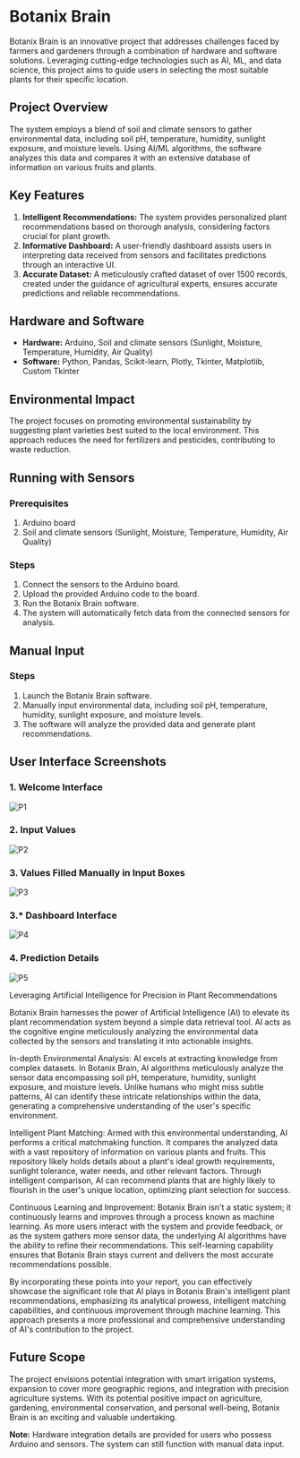 # Botanix Brain

Botanix Brain is an innovative project that addresses challenges faced by farmers and gardeners through a combination of hardware and software solutions. Leveraging cutting-edge technologies such as AI, ML, and data science, this project aims to guide users in selecting the most suitable plants for their specific location.

## Project Overview

The system employs a blend of soil and climate sensors to gather environmental data, including soil pH, temperature, humidity, sunlight exposure, and moisture levels. Using AI/ML algorithms, the software analyzes this data and compares it with an extensive database of information on various fruits and plants.

## Key Features

1. **Intelligent Recommendations:** The system provides personalized plant recommendations based on thorough analysis, considering factors crucial for plant growth.
2. **Informative Dashboard:** A user-friendly dashboard assists users in interpreting data received from sensors and facilitates predictions through an interactive UI.
3. **Accurate Dataset:** A meticulously crafted dataset of over 1500 records, created under the guidance of agricultural experts, ensures accurate predictions and reliable recommendations.

## Hardware and Software

- **Hardware:** Arduino, Soil and climate sensors (Sunlight, Moisture, Temperature, Humidity, Air Quality)
- **Software:** Python, Pandas, Scikit-learn, Plotly, Tkinter, Matplotlib, Custom Tkinter

## Environmental Impact

The project focuses on promoting environmental sustainability by suggesting plant varieties best suited to the local environment. This approach reduces the need for fertilizers and pesticides, contributing to waste reduction.

## Running with Sensors

### Prerequisites
1. Arduino board
2. Soil and climate sensors (Sunlight, Moisture, Temperature, Humidity, Air Quality)

### Steps
1. Connect the sensors to the Arduino board.
2. Upload the provided Arduino code to the board.
3. Run the Botanix Brain software.
4. The system will automatically fetch data from the connected sensors for analysis.

## Manual Input

### Steps
1. Launch the Botanix Brain software.
2. Manually input environmental data, including soil pH, temperature, humidity, sunlight exposure, and moisture levels.
3. The software will analyze the provided data and generate plant recommendations.


## User Interface Screenshots

### 1. Welcome Interface
![P1](https://github.com/GeekyChirag-030/Botanix-Brain_HW-SW/assets/96729663/7b1c8c31-2151-47db-abf3-9ec0a1083198)

### 2. Input Values
![P2](https://github.com/GeekyChirag-030/Botanix-Brain_HW-SW/assets/96729663/a4187df1-d1d7-46e4-874d-d5033552116f)

### 3. Values Filled Manually in Input Boxes
![P3](https://github.com/GeekyChirag-030/Botanix-Brain_HW-SW/assets/96729663/ff83477c-0300-460d-995d-de78d86d4bac)

### 3.* Dashboard Interface 
![P4](https://github.com/GeekyChirag-030/Botanix-Brain_HW-SW/assets/96729663/de1fe637-f405-4ea6-b1d6-1bb8fc47ad35)

### 4. Prediction Details
![P5](https://github.com/GeekyChirag-030/Botanix-Brain_HW-SW/assets/96729663/0627b078-3ac1-4ace-a94c-510e0697adc9)

Leveraging Artificial Intelligence for Precision in Plant Recommendations

Botanix Brain harnesses the power of Artificial Intelligence (AI) to elevate its plant recommendation system beyond a simple data retrieval tool. AI acts as the cognitive engine meticulously analyzing the environmental data collected by the sensors and translating it into actionable insights.

In-depth Environmental Analysis: AI excels at extracting knowledge from complex datasets. In Botanix Brain, AI algorithms meticulously analyze the sensor data encompassing soil pH, temperature, humidity, sunlight exposure, and moisture levels. Unlike humans who might miss subtle patterns, AI can identify these intricate relationships within the data, generating a comprehensive understanding of the user's specific environment.

Intelligent Plant Matching: Armed with this environmental understanding, AI performs a critical matchmaking function. It compares the analyzed data with a vast repository of information on various plants and fruits. This repository likely holds details about a plant's ideal growth requirements, sunlight tolerance, water needs, and other relevant factors. Through intelligent comparison, AI can recommend plants that are highly likely to flourish in the user's unique location, optimizing plant selection for success.

Continuous Learning and Improvement:  Botanix Brain isn't a static system; it continuously learns and improves through a process known as machine learning. As more users interact with the system and provide feedback, or as the system gathers more sensor data, the underlying AI algorithms have the ability to refine their recommendations. This self-learning capability ensures that Botanix Brain stays current and delivers the most accurate recommendations possible.

By incorporating these points into your report, you can effectively showcase the significant role that AI plays in Botanix Brain's intelligent plant recommendations, emphasizing its analytical prowess, intelligent matching capabilities, and continuous improvement through machine learning. This approach presents a more professional and comprehensive understanding of AI's contribution to the project.

## Future Scope

The project envisions potential integration with smart irrigation systems, expansion to cover more geographic regions, and integration with precision agriculture systems. With its potential positive impact on agriculture, gardening, environmental conservation, and personal well-being, Botanix Brain is an exciting and valuable undertaking.

**Note:** Hardware integration details are provided for users who possess Arduino and sensors. The system can still function with manual data input.
